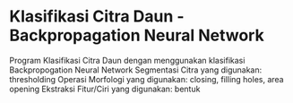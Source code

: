 # Klasifikasi Citra Daun - Backpropagation Neural Network
Program Klasifikasi Citra Daun dengan menggunakan klasifikasi Backpropogation Neural Network
Segmentasi Citra yang digunakan: thresholding
Operasi Morfologi yang digunakan: closing, filling holes, area opening
Ekstraksi Fitur/Ciri yang digunakan: bentuk
